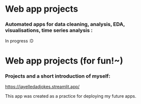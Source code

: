 # Web app projects
### Automated apps for data cleaning, analysis, EDA, visualisations, time series analysis :

In progress :D

# Web app projects (for fun!~)
### Projects and a short introduction of myself:
https://jayelledadjokes.streamlit.app/

This app was created as a practice for deploying my future apps.
